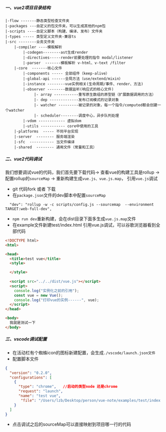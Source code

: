 ##### 一、vue2项目目录结构

```
|-flow -------静态类型检查文件夹
|-packages ---自定义的包文件夹，可以生成其他的npm包
|-scripts ----自定义脚本（构建、编译、发布）文件夹
|-types ----- 类型定义文件夹-兼容ts
|-src --------业务文件夹
    |-compiler ----模板解析
        |-codegen--------ast生成render
        |-directives-----render前要处理的指令 modal/listener
        |-parser  -------模板解析 v-html、v-text /filter 
    |-core  -------核心文件
        |-components ----- 全部组件（keep-alive）
        |-global-api ------全局方法（use/extend/mixin）
        |-instance --------vue实例相关(生命周期/事件、render、方法)
        |-observer --------数据监听(响应式的核心文件)
             |- array -----------重写原生数组的原型链（扩展数据调用的方法）
             |- dep -------------发布订阅模式的记录对象
             |- watcher ---------被记录的对象，每一个指令/computed都会创建一个watcher
             |- scheduler--------调度中心，异步队列处理
        |-vdom ------------ 虚拟dom
        |-utils ----------- core中使用的工具
    |-platforms  ----- 不同平台实现
    |-server  -------- 服务端渲染
    |-sfc  ----------- 当文件编译
    |-shared  -------- 通用文件（常量和工具）

```





##### 二、vue2代码调试
我们想要调试vue的代码，我们首先要下载代码-> 查看vue的构建工具是rollup -> 配置rollup的`sourceMap` -> 重新构建生成`vue.js、vue.js.map`， 引用`vue.js`调试

* git 代码fork 或者 下载
* 在`package.json`文件的dev脚本中配置`sourceMap`
```
  "dev": "rollup -w -c scripts/config.js --sourcemap  --environment TARGET:web-full-dev",
```
* `npm run dev`重新构建，会在dist目录下面多生成`vue.js.map`文件
* 在example文件新建test/index.html 引用vue.js调试，可以谷歌浏览器看到全部代码
```html
<!DOCTYPE html>
<html>

<head>
  <title>test vue</title>
  <style>

  </style>
  
  <script src="../../dist/vue.js"></script>
  <script>
    console.log("实例化之前的引用");
    const vue = new Vue();
    console.log("打印vue的实例------", vue);
  </script>
</head>

<body>
  我就是测试一下
</body>
```

##### 三、vscode调试配置

* 在活动栏有个蜘蛛icon的图标新建配置，会生成`./vscode/launch.json文件`
* 配置脚本文件
```json
{
  "version": "0.2.0",
  "configurations": [
    {
      "type": "chrome",   //启动的类型node 还是chrome
      "request": "launch",
      "name": "test vue",
       "file": "/Users/lzb/Desktop/person/vue-note/examples/test/index.html"  //启动的文件路径
    }
  ]
}
```
* 点击调试之后的sourceMap可以直接映射到项目哪一行的代码






